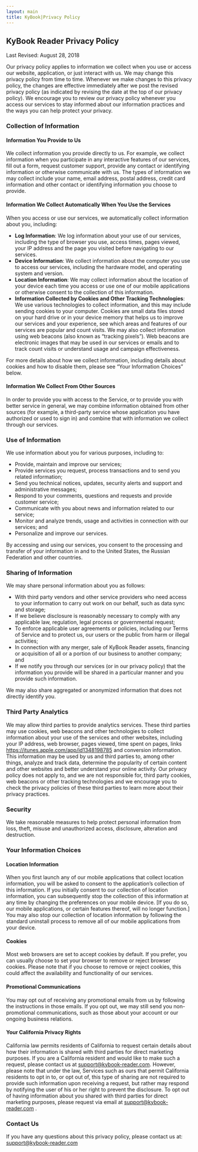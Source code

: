 ```yaml
---
layout: main
title: KyBook|Privacy Policy
---
```


## KyBook Reader Privacy Policy
Last Revised: August 28, 2018

Our privacy policy applies to information we collect when you use or access our website, application, or just interact with us. We may change this privacy policy from time to time. Whenever we make changes to this privacy policy, the changes are effective immediately after we post the revised privacy policy (as indicated by revising the date at the top of our privacy policy). We encourage you to review our privacy policy whenever you access our services to stay informed about our information practices and the ways you can help protect your privacy.

### Collection of Information
#### Information You Provide to Us
We collect information you provide directly to us. For example, we collect information when you participate in any interactive features of our services, fill out a form, request customer support, provide any contact or identifying information or otherwise communicate with us. The types of information we may collect include your name, email address, postal address, credit card information and other contact or identifying information you choose to provide.

#### Information We Collect Automatically When You Use the Services
When you access or use our services, we automatically collect information about you, including:

- **Log Information**: We log information about your use of our services, including the type of browser you use, access times, pages viewed, your IP address and the page you visited before navigating to our services.
- **Device Information**: We collect information about the computer you use to access our services, including the hardware model, and operating system and version.
- **Location Information**: We may collect information about the location of your device each time you access or use one of our mobile applications or otherwise consent to the collection of this information.
- **Information Collected by Cookies and Other Tracking Technologies**: We use various technologies to collect information, and this may include sending cookies to your computer. Cookies are small data files stored on your hard drive or in your device memory that helps us to improve our services and your experience, see which areas and features of our services are popular and count visits. We may also collect information using web beacons (also known as “tracking pixels”). Web beacons are electronic images that may be used in our services or emails and to track count visits or understand usage and campaign effectiveness.

For more details about how we collect information, including details about cookies and how to disable them, please see “Your Information Choices” below.

#### Information We Collect From Other Sources
In order to provide you with access to the Service, or to provide you with better service in general, we may combine information obtained from other sources (for example, a third-party service whose application you have authorized or used to sign in) and combine that with information we collect through our services.

### Use of Information
We use information about you for various purposes, including to:

- Provide, maintain and improve our services;
- Provide services you request, process transactions and to send you related information;
- Send you technical notices, updates, security alerts and support and administrative messages;
- Respond to your comments, questions and requests and provide customer service;
- Communicate with you about news and information related to our service;
- Monitor and analyze trends, usage and activities in connection with our services; and
- Personalize and improve our services.

By accessing and using our services, you consent to the processing and transfer of your information in and to the United States, the Russian Federation and other countries.

### Sharing of Information
We may share personal information about you as follows:

- With third party vendors and other service providers who need access to your information to carry out work on our behalf, such as data sync and storage;
- If we believe disclosure is reasonably necessary to comply with any applicable law, regulation, legal process or governmental request;
- To enforce applicable user agreements or policies, including our Terms of Service and to protect us, our users or the public from harm or illegal activities;
- In connection with any merger, sale of KyBook Reader assets, financing or acquisition of all or a portion of our business to another company; and
- If we notify you through our services (or in our privacy policy) that the information you provide will be shared in a particular manner and you provide such information.

We may also share aggregated or anonymized information that does not directly identify you.

### Third Party Analytics
We may allow third parties to provide analytics services. These third parties may use cookies, web beacons and other technologies to collect information about your use of the services and other websites, including your IP address, web browser, pages viewed, time spent on pages, links https://itunes.apple.com/app/id1348198785 and conversion information. This information may be used by us and third parties to, among other things, analyze and track data, determine the popularity of certain content and other websites and better understand your online activity. Our privacy policy does not apply to, and we are not responsible for, third party cookies, web beacons or other tracking technologies and we encourage you to check the privacy policies of these third parties to learn more about their privacy practices.

### Security
We take reasonable measures to help protect personal information from loss, theft, misuse and unauthorized access, disclosure, alteration and destruction.

### Your Information Choices
#### Location Information
When you first launch any of our mobile applications that collect location information, you will be asked to consent to the application’s collection of this information. If you initially consent to our collection of location information, you can subsequently stop the collection of this information at any time by changing the preferences on your mobile device. [If you do so, our mobile applications, or certain features thereof, will no longer function.] You may also stop our collection of location information by following the standard uninstall process to remove all of our mobile applications from your device.

#### Cookies
Most web browsers are set to accept cookies by default. If you prefer, you can usually choose to set your browser to remove or reject browser cookies. Please note that if you choose to remove or reject cookies, this could affect the availability and functionality of our services.

#### Promotional Communications
You may opt out of receiving any promotional emails from us by following the instructions in those emails. If you opt out, we may still send you non-promotional communications, such as those about your account or our ongoing business relations.

#### Your California Privacy Rights
California law permits residents of California to request certain details about how their information is shared with third parties for direct marketing purposes. If you are a California resident and would like to make such a request, please contact us at support@kybook-reader.com. However, please note that under the law, Services such as ours that permit California residents to opt in to, or opt out of, this type of sharing are not required to provide such information upon receiving a request, but rather may respond by notifying the user of his or her right to prevent the disclosure. To opt out of having information about you shared with third parties for direct marketing purposes, please request via email at support@kybook-reader.com .

### Contact Us
If you have any questions about this privacy policy, please contact us at: support@kybook-reader.com